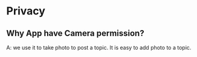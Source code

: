 # Privacy

## Why App have Camera permission?

A: we use it to take photo to post a topic. It is easy to add photo to a topic.